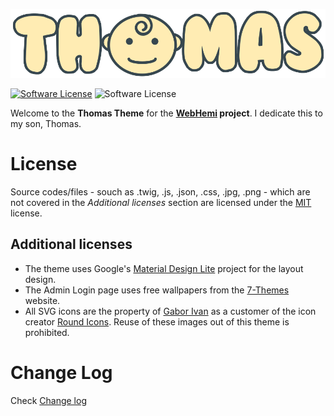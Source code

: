 ![Thomas Blog](static/img/logo.png)

[![Software License](https://img.shields.io/badge/license-MIT-brightgreen.svg?style=flat-square)](LICENSE)
![Software License](https://img.shields.io/badge/Version-0.0.3-blue.svg?style=flat-square)

Welcome to the **Thomas Theme** for the **[WebHemi](https://github.com/Gixx/WebHemi) project**. I dedicate this to my son, Thomas. 

# License #
Source codes/files - souch as .twig, .js, .json, .css, .jpg, .png - which are not covered in the _Additional licenses_ section are licensed under the [MIT](LICENSE) license. 

## Additional licenses ##

* The theme uses Google's [Material Design Lite](https://getmdl.io) project for the layout design.
* The Admin Login page uses free wallpapers from the [7-Themes](http://7-themes.com) website.
* All SVG icons are the property of [Gabor Ivan](https://github.com/Gixx) as a customer of the icon creator [Round Icons](https://roundicons.com/usage-license/). Reuse of these images out of this theme is prohibited. 

# Change Log #
Check [Change log](CHANGELOG.md)
